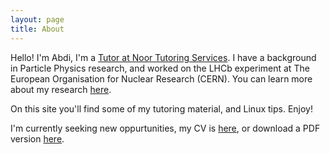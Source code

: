 ```yaml
---
layout: page
title: About
---
```


Hello! I'm Abdi, I'm a [Tutor at Noor Tutoring Services](http://www.noortutoring.co.uk). I have a
background in Particle Physics research, and worked on the LHCb experiment at The European
Organisation for Nuclear Research (CERN). You can learn more about my research
[here](http://hep.ph.liv.ac.uk/~abdi).

On this site you'll find some of my tutoring material, and Linux tips. Enjoy!

I'm currently seeking new oppurtunities, my CV is [here](http://abdi.io/cv.html), or download a PDF
version [here](http://abdi.io/content/docs/CV_Abdi_Noor.pdf).
